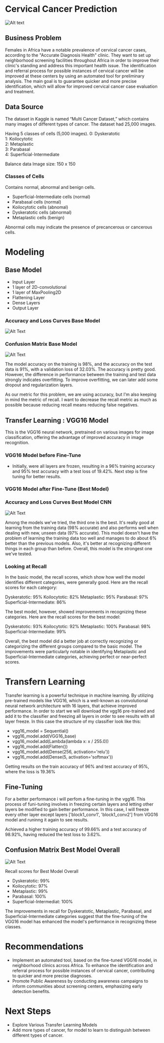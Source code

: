 # Cervical Cancer Prediction

![Alt text](https://github.com/gloriapintado/Cervical-Cancer-Prediction/blob/main/images/Cancer%20Awareness%20Months%20heading%20image%20651x342.png)

## Business Problem

Females in Africa have a notable prevalence of cervical cancer cases, according to the "Accurate Diagnosis Health" clinic. They want to set up neighborhood screening facilities throughout Africa in order to improve their clinic's standing and address this important health issue. The identification and referral process for possible instances of cervical cancer will be improved at these centers by using an automated tool for preliminary analysis. The main goal is to guarantee quicker and more precise identification, which will allow for improved cervical cancer case evaluation and treatment.

## Data Source
The dataset in Kaggle is named “Multi Cancer Dataset,” which contains many images of different types of cancer.
The dataset had 25,000 images.

Having 5 classes of cells (5,000 images).
         0: Dyskeratotic \
         1: Koilocytotic \
         2: Metaplastic \
         3: Parabasal \
         4: Superficial-Intermediate
         
Balance data 
Image size: 150 x 150  

### Classes of Cells 

Contains normal, abnormal and benign cells.
- Superficial-Intermediate cells (normal)
- Parabasal cells (normal)
- Koilocytotic cells (abnomal)
- Dyskeratotic cells (abnormal)
- Metaplastic cells (benign)
  
Abnormal cells may indicate the presence of precancerous or cancerous cells.

# Modeling

## Base Model 

- Input Layer 
- 1 layer of 2D-convolutional 
- 1 layer of MaxPooling2D 
- Flattening Layer
- Dense Layers
- Output Layer

### Accuracy and Loss Curves Base Model 
![Alt Text](https://github.com/gloriapintado/Cervical-Cancer-Prediction/blob/main/images/Baseline%20Curves.png)

### Confusion Matrix Base Model
![Alt Text](https://github.com/gloriapintado/Cervical-Cancer-Prediction/blob/main/images/Base%20Confusion%20Matrix.png)

The model accuracy on the training is 98%, and the accuracy on the test data is 91%, with a validation loss of 32.03%.
The accuracy is pretty good. However, the difference in performance between the training and test data strongly indicates overfitting. To improve overfitting, we can later add some dropout and regularization layers.

As our metric for this problem, we are using accuracy, but I'm also keeping in mind the metric of recall. I want to decrease the recall metric as much as possible because reducing recall means reducing false negatives.

## Transfer Learning : VGG16 Model

This is the VGG16 neural network, pretrained on various images for image classification, offering the advantage of improved accuracy in image recognition.

### VGG16 Model before Fine-Tune

- Initially, were all layers are frozen, resulting in a 96% training accuracy and 95% test accuracy with a test loss of 19.42%. Next step is fine tuning for better results.

### VGG16 Model after Fine-Tune (Best Model)




### Accuracy and Loss Curves Best Model CNN
![Alt Text](https://github.com/gloriapintado/Cervical-Cancer-Prediction/blob/main/images/Best%20Model%20So%20Far%20Curves.png)

Among the models we've tried, the third one is the best. It's really good at learning from the training data (98% accurate) and also performs well when dealing with new, unseen data (97% accurate). This model doesn't have the problem of learning the training data too well and manages to do about 6% better than the previous models. Also, it's better at recognizing different things in each group than before. Overall, this model is the strongest one we've tested.

### Looking at Recall 

In the basic model, the recall scores, which show how well the model identifies different categories, were generally good. Here are the recall scores for each category:

Dyskeratotic: 95% 
Koilocytotic: 82% 
Metaplastic: 95% 
Parabasal: 97% 
Superficial-Intermediate: 86% 

The best model, however, showed improvements in recognizing these categories. Here are the recall scores for the best model:

Dyskeratotic: 93% 
Koilocytotic: 92% 
Metaplastic: 100% 
Parabasal: 98% 
Superficial-Intermediate: 99% 

Overall, the best model did a better job at correctly recognizing or categorizing the different groups compared to the basic model. The improvements were particularly notable in identifying Metaplastic and Superficial-Intermediate categories, achieving perfect or near-perfect scores.

# Transfern Learning 
Transfer learning is a powerful technique in machine learning. By utilizing pre-trained models like VGG16, which is a well-known as convolutional neural network architecture with 16 layers, that achieve improved performance. In order to start we will download the vgg16 pre-trained and add it to the classifier and freezing all layers in order to see results with all layer freeze. In this case the structure of my classifier look like this: 

- vgg16_model = Sequential()
- vgg16_model.add(VGG16_base)
- vgg16_model.add(Lambda(lambda x: x / 255.0))
- vgg16_model.add(Flatten())
- vgg16_model.add(Dense(256, activation='relu'))
- vgg16_model.add(Dense(5, activation='softmax'))

Getting results on the train accuracy of 96% and test accuracy of 95%, where the loss is 19.36%
  
## Fine-Tuning
For a better performance i will perfom a fine-tuning in the vgg16. This process of funi-tuning involves in freezing certain layers and letting other layers be modified to gain better performance. In this case, I will freeze every other layer except layers ['block1_conv1', 'block1_conv2'] from VGG16 model and runinng it again to see results.

Achieved a higher training accuracy of 99.66% and a test accuracy of 98.92%, having reduced the test loss to 3.62%.

## Confusion Matrix Best Model Overall
![Alt Text](https://github.com/gloriapintado/Cervical-Cancer-Prediction/blob/main/images/VGG16%20CM.png)

Recall scores for Best Model Overall
 - Dyskeratotic:  99%        
 - Koilocytotic:  97%          
 - Metaplastic:   99%           
 - Parabasal:    100%           
 - Superficial-Intermediat: 100%

The improvements in recall for Dyskeratotic, Metaplastic, Parabasal, and Superficial-Intermediate categories suggest that the fine-tuning of the VGG16 model has enhanced the model's performance in recognizing these classes.

# Recommendations
- Implement an automated tool, based on the fine-tuned VGG16 model, in neighborhood clinics across Africa. To enhance the identification and referral process for possible instances of cervical cancer, contributing to quicker and more precise diagnoses.
- Promote Public Awareness by conducting awareness campaigns to inform communities about screening centers, emphasizing early detection benefits.
  
# Next Steps
- Explore Various Transfer Learning Models
- Add more types of cancer, for model to learn to distinguish between different types of cancer.
